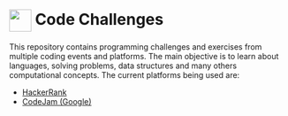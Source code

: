 <h1>
    <a href="https://github.com/suilan/challenges">
     <img align="center" width="40px" src="https://cdn-icons-png.flaticon.com/512/4838/4838640.png"></a>
    <span> Code Challenges </span>
</h1>

This repository contains programming challenges and exercises from multiple coding events and platforms. The main objective is to learn about languages, solving problems, data structures and many others computational concepts.
The current platforms being used are:
- [HackerRank](./hackerrank)
- [CodeJam (Google)](./codejam-google)

